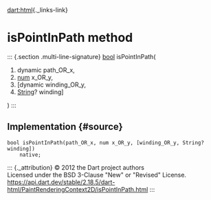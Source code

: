 [dart:html](../../dart-html/dart-html-library){._links-link}

isPointInPath method
====================

::: {.section .multi-line-signature}
[bool](../../dart-core/bool-class) isPointInPath(

1.  dynamic path\_OR\_x,
2.  [num](../../dart-core/num-class) x\_OR\_y,
3.  \[dynamic winding\_OR\_y,
4.  [String](../../dart-core/string-class)? winding\]

)
:::

Implementation {#source}
--------------

``` {.language-dart data-language="dart"}
bool isPointInPath(path_OR_x, num x_OR_y, [winding_OR_y, String? winding])
    native;
```

::: {._attribution}
© 2012 the Dart project authors\
Licensed under the BSD 3-Clause \"New\" or \"Revised\" License.\
<https://api.dart.dev/stable/2.18.5/dart-html/PaintRenderingContext2D/isPointInPath.html>
:::

